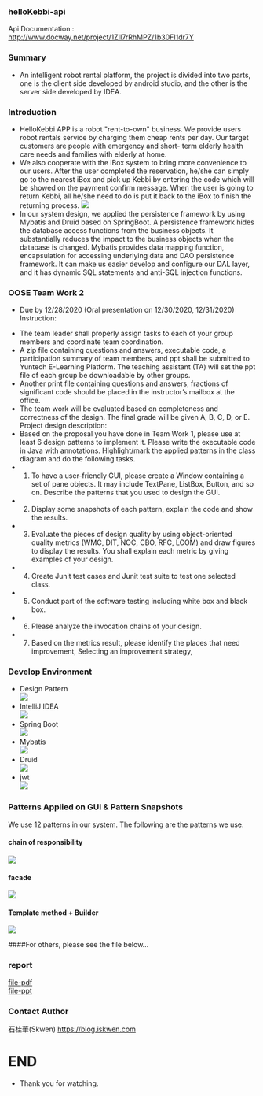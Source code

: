 ### helloKebbi-api
Api Documentation : http://www.docway.net/project/1ZII7rRhMPZ/1b30FI1dr7Y
<br>

### Summary
- An intelligent robot rental platform, the project is divided into two parts, one is the client side developed by android studio, and the other is the server side developed by IDEA.
### Introduction
* HelloKebbi APP is a robot "rent-to-own" business. We provide users robot rentals
service by charging them cheap rents per day. Our target customers are people with
emergency and short- term elderly health care needs and families with elderly at
home.
* We also cooperate with the iBox system to bring more convenience to our users.
After the user completed the reservation, he/she can simply go to the nearest iBox
and pick up Kebbi by entering the code which will be showed on the payment
confirm message. When the user is going to return Kebbi, all he/she need to do is
put it back to the iBox to finish the returning process.
![](https://upload.cc/i1/2021/04/05/R4qouN.jpg)
* In our system design, we applied the persistence framework by using Mybatis
and Druid based on SpringBoot. A persistence framework hides the database
access functions from the business objects. It substantially reduces the impact to the
business objects when the database is changed. Mybatis provides data mapping
function, encapsulation for accessing underlying data and DAO persistence
framework. It can make us easier develop and configure our DAL layer, and it has
dynamic SQL statements and anti-SQL injection functions.
### OOSE Team Work 2
- Due by 12/28/2020 (Oral presentation on 12/30/2020, 12/31/2020)
Instruction:
*  The team leader shall properly assign tasks to each of your group members and coordinate team coordination.
*  A zip file containing questions and answers, executable code, a participation summary of team members, and ppt shall be submitted to Yuntech E-Learning Platform. The teaching assistant (TA) will set the ppt file of each group be downloadable by other groups.
*  Another print file containing questions and answers, fractions of significant code should be placed in the instructor’s mailbox at the office.
*  The team work will be evaluated based on completeness and correctness of the design. The final grade will be given A, B, C, D, or E.
Project design description:
*  Based on the proposal you have done in Team Work 1, please use at least 6 design patterns to implement it. Please write the executable code in Java with annotations. Highlight/mark the applied patterns in the class diagram and do the following tasks.
* 1. To have a user-friendly GUI, please create a Window containing a set of pane objects. It may include TextPane, ListBox, Button, and so on. Describe the patterns that you used to design the GUI.
* 2. Display some snapshots of each pattern, explain the code and show the results.
* 3. Evaluate the pieces of design quality by using object-oriented quality metrics (WMC, DIT, NOC, CBO, RFC, LCOM) and draw figures to display the results. You shall explain each metric by giving examples of your design.
* 4. Create Junit test cases and Junit test suite to test one selected class.
* 5. Conduct part of the software testing including white box and black box.
* 6. Please analyze the invocation chains of your design.
* 7. Based on the metrics result, please identify the places that need improvement, Selecting an improvement strategy,
### Develop Environment
* Design Pattern<br>
![](https://upload.cc/i1/2021/02/09/A46PC1.png)
* IntelliJ IDEA<br>
![](https://upload.cc/i1/2021/02/09/ftFWbz.jpg)
* Spring Boot<br>
![](https://upload.cc/i1/2021/02/09/hKMHG4.png)
* Mybatis<br>
![](https://upload.cc/i1/2021/02/09/SA8eWr.jpg)
* Druid<br>
![](https://upload.cc/i1/2021/02/09/ihKDnj.jpg)
* jwt<br>
![](https://upload.cc/i1/2021/02/09/idY3Xx.jpg
)
### Patterns Applied on GUI & Pattern Snapshots
We use 12 patterns in our system. The following are the patterns we use.
#### chain of responsibility
![](https://upload.cc/i1/2021/04/05/IOPByp.jpg)
#### facade
![](https://upload.cc/i1/2021/04/05/yksvhI.jpg)
#### Template method + Builder
![](https://upload.cc/i1/2021/04/05/nEsK5v.jpg)

####For others, please see the file below...
### report
[file-pdf](https://cos-hongkong.iskwen.com/file-tw2.pdf)<br>
[file-ppt](https://cos-hongkong.iskwen.com/T02TW2.pptx)
### Contact Author
石桂華(Skwen) https://blog.iskwen.com
# END
* Thank you for watching.
